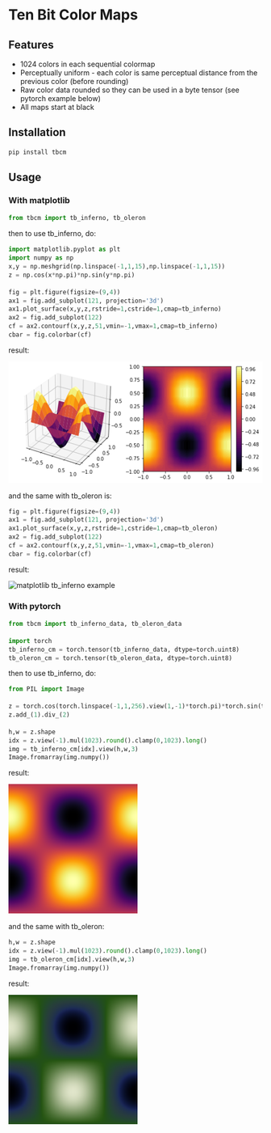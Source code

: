 # Ten Bit Color Maps


## Features

- 1024 colors in each sequential colormap
- Perceptually uniform - each color is same perceptual distance from the previous color (before rounding)
- Raw color data rounded so they can be used in a byte tensor (see pytorch example below)
- All maps start at black

## Installation

```bash
pip install tbcm
```

## Usage

### With matplotlib

```python
from tbcm import tb_inferno, tb_oleron
```

then to use tb_inferno, do:

```python
import matplotlib.pyplot as plt
import numpy as np
x,y = np.meshgrid(np.linspace(-1,1,15),np.linspace(-1,1,15))
z = np.cos(x*np.pi)*np.sin(y*np.pi)

fig = plt.figure(figsize=(9,4))
ax1 = fig.add_subplot(121, projection='3d')
ax1.plot_surface(x,y,z,rstride=1,cstride=1,cmap=tb_inferno)
ax2 = fig.add_subplot(122)
cf = ax2.contourf(x,y,z,51,vmin=-1,vmax=1,cmap=tb_inferno)
cbar = fig.colorbar(cf)
```

result:

![matplotlib tb_inferno example](https://github.com/artiedins/tbcm/blob/main/images/mpl_tb_inferno.png)

and the same with tb_oleron is:

```python
fig = plt.figure(figsize=(9,4))
ax1 = fig.add_subplot(121, projection='3d')
ax1.plot_surface(x,y,z,rstride=1,cstride=1,cmap=tb_oleron)
ax2 = fig.add_subplot(122)
cf = ax2.contourf(x,y,z,51,vmin=-1,vmax=1,cmap=tb_oleron)
cbar = fig.colorbar(cf)
```

result:

![matplotlib tb_inferno example](https://github.com/artiedins/tbcm/blob/main/images/mpl_tb_oleron.png)


### With pytorch

```python
from tbcm import tb_inferno_data, tb_oleron_data

import torch
tb_inferno_cm = torch.tensor(tb_inferno_data, dtype=torch.uint8)
tb_oleron_cm = torch.tensor(tb_oleron_data, dtype=torch.uint8)
```

then to use tb_inferno, do:

```python
from PIL import Image

z = torch.cos(torch.linspace(-1,1,256).view(1,-1)*torch.pi)*torch.sin(torch.linspace(-1,1,256).view(-1,1)*torch.pi)
z.add_(1).div_(2)

h,w = z.shape
idx = z.view(-1).mul(1023).round().clamp(0,1023).long()
img = tb_inferno_cm[idx].view(h,w,3)
Image.fromarray(img.numpy())
```

result:

![pytorch tb_inferno example](https://github.com/artiedins/tbcm/blob/main/images/pt_tb_inferno.png)

and the same with tb_oleron:

```python
h,w = z.shape
idx = z.view(-1).mul(1023).round().clamp(0,1023).long()
img = tb_oleron_cm[idx].view(h,w,3)
Image.fromarray(img.numpy())
```

result:

![pytorch tb_oleron example](https://github.com/artiedins/tbcm/blob/main/images/pt_tb_oleron.png)


